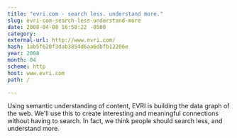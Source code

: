 ```yaml
---
title: "evri.com - search less. understand more."
slug: evri-com-search-less-understand-more
date: 2008-04-08 16:58:22 -0500
category: 
external-url: http://www.evri.com/
hash: 1ab5f620f3dab3854d6aa6dbfb12206e
year: 2008
month: 04
scheme: http
host: www.evri.com
path: /

---
```


Using semantic understanding of content, EVRI is building the data graph of the web. We'll use this to create interesting and meaningful connections without having to search. In fact, we think people should search less, and understand more.
